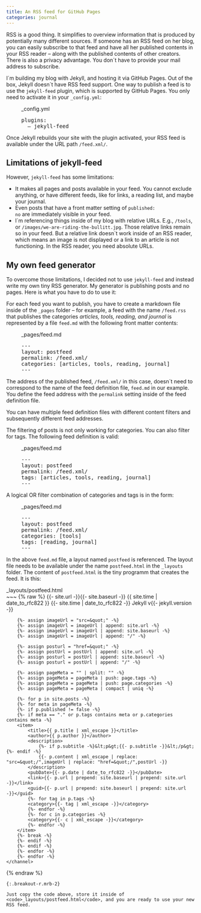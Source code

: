 ```yaml
---
title: An RSS feed for GitHub Pages
categories: journal
---
```

RSS is a good thing. It simplifies to overview information that is produced by potentially many different sources. If someone has an RSS feed on her blog, you can easily subscribe to that feed and have all her published contents in your RSS reader – along with the published contents of other creators. There is also a privacy advantage. You don´t have to provide your mail address to subscribe.

I´m building my blog with Jekyll, and hosting it via GitHub Pages. Out of the box, Jekyll doesn´t have RSS feed support. One way to publish a feed is to use the <code>jekyll-feed</code> plugin, which is supported by GitHub Pages. You only need to activate it in your <code>_config.yml</code>:

<figure>
<figcaption>_config.yml</figcaption>
<pre>plugins:
  – jekyll-feed</pre>
</figure>

Once Jekyll rebuilds your site with the plugin activated, your RSS feed is available under the URL path <code>/feed.xml/</code>.

## Limitations of jekyll-feed
However, <code>jekyll-feed</code> has some limitations:
- It makes all pages and posts available in your feed. You cannot exclude anything, or have different feeds, like for links, a reading list, and maybe your journal.
- Even posts that have a front matter setting of <code>published: no</code> are immediately visible in your feed.
- I´m referencing things inside of my blog with relative URLs. E.g., <code>/tools</code>, or <code>/images/we-are-riding-the-bullitt.jpg</code>. Those relative links remain so in your feed. But a relative link doesn´t work inside of an RSS reader, which means an image is not displayed or a link to an article is not functioning. In the RSS reader, you need absolute URLs.

## My own feed generator
To overcome those limitations, I decided not to use <code>jekyll-feed</code> and instead write my own tiny RSS generator. My generator is publishing posts and no pages. Here is what you have to do to use it:

For each feed you want to publish, you have to create a markdown file inside of the <code>_pages</code> folder – for example, a feed with the name <code>/feed.rss</code> that publishes the categories *articles, tools, reading, and journal* is represented by a file <code>feed.md</code> with the following front matter contents:

<figure>
<figcaption>_pages/feed.md</figcaption>
<pre>---
layout: postfeed
permalink: /feed.xml/
categories: [articles, tools, reading, journal]
---</pre>
</figure>

The address of the published feed, <code>/feed.xml/</code> in this case, doesn´t need to correspond to the name of the feed definition file, <code>feed.md</code> in our example. You define the feed address with the <code>permalink</code> setting inside of the feed definition file. 

You can have multiple feed definition files with different content filters and subsequently different feed addresses.

The filtering of posts is not only working for categories. You can also filter for tags. The following feed definition is valid:

<figure>
<figcaption>_pages/feed.md</figcaption>
<pre>---
layout: postfeed
permalink: /feed.xml/
tags: [articles, tools, reading, journal]
---</pre>
</figure>

A logical OR filter combination of categories and tags is in the form:

<figure>
<figcaption>_pages/feed.md</figcaption>
<pre>---
layout: postfeed
permalink: /feed.xml/
categories: [tools]
tags: [reading, journal]
---</pre>
</figure>

In the above <code>feed.md</code> file, a layout named <code>postfeed</code> is referenced. The layout file needs to be available under the name <code>postfeed.html</code> in the <code>_layouts</code> folder. The content of <code>postfeed.html</code> is the tiny programm that creates the feed. It is this:


<figcaption class="mrt-2">_layouts/postfeed.html</figcaption>
~~~
{% raw %}<?xml version="1.0" encoding="UTF-8" ?>
<rss version="2.0">
    <channel>
        <title>{{- site.title -}}</title>
        <description></description>
        <link>{{- site.url -}}{{- site.baseurl -}}</link>
        <pubDate>{{ site.time | date_to_rfc822 }}</pubDate>
        <lastBuildDate>{{- site.time | date_to_rfc822 -}}</lastBuildDate>
        <generator>Jekyll v{{- jekyll.version -}}</generator>

        {%- assign imageUrl = "src=&quot;" -%}
        {%- assign imageUrl = imageUrl | append: site.url -%}
        {%- assign imageUrl = imageUrl | append: site.baseurl -%}
        {%- assign imageUrl = imageUrl | append: "/" -%}

        {%- assign posturl = "href=&quot;" -%}
        {%- assign postUrl = postUrl | append: site.url -%}
        {%- assign posturl = postUrl | append: site.baseurl -%}
        {%- assign posturl = postUrl | append: "/" -%}

        {%- assign pageMeta = "" | split: "" -%}
        {%- assign pageMeta = pageMeta | push: page.tags -%}
        {%- assign pageMeta = pageMeta | push: page.categories -%}
        {%- assign pageMeta = pageMeta | compact | uniq -%}

        {%- for p in site.posts -%}
        {%- for meta in pageMeta -%}
        {%- if p.published != false -%}
        {%- if meta == "." or p.tags contains meta or p.categories contains meta -%}
        <item>
            <title>{{ p.title | xml_escape }}</title>
            <author>{{ p.author }}</author>
            <description>
                {%- if p.subtitle -%}&lt;p&gt;{{- p.subtitle -}}&lt;/p&gt;{%- endif -%}
                {{- p.content | xml_escape | replace: "src=&quot;/",imageUrl | replace: "href=&quot;/",postUrl -}}
            </description>
            <pubDate>{{- p.date | date_to_rfc822 -}}</pubDate>
            <link>{{- p.url | prepend: site.baseurl | prepend: site.url -}}</link>
            <guid>{{- p.url | prepend: site.baseurl | prepend: site.url -}}</guid>
            {%- for tag in p.tags -%}
            <category>{{- tag | xml_escape -}}</category>
            {%- endfor -%}
            {%- for c in p.categories -%}
            <category>{{- c | xml_escape -}}</category>
            {%- endfor -%}
        </item>
        {%- break -%}
        {%- endif -%}
        {%- endif -%}
        {%- endfor -%}
        {%- endfor -%}
    </channel>
</rss>{% endraw %}
~~~
{:.breakout-r.mrb-2}

Just copy the code above, store it inside of <code>_layouts/postfeed.html</code>, and you are ready to use your new RSS feed.
